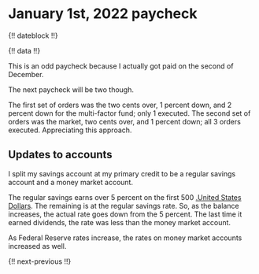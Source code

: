 # January 1st, 2022 paycheck

{!! dateblock !!}

{!! data !!}

This is an odd paycheck because I actually got paid on the second of December.

The next paycheck will be two though.

The first set of orders was the two cents over, 1 percent down, and 2 percent down for the multi-factor fund; only 1 executed. The second set of orders was the market, two cents over, and 1 percent down; all 3 orders executed. Appreciating this approach.

## Updates to accounts

I split my savings account at my primary credit to be a regular savings account and a money market account.

The regular savings earns over 5 percent on the first 500 [.United States Dollars](USD). The remaining is at the regular savings rate. So, as the balance increases, the actual rate goes down from the 5 percent. The last time it earned dividends, the rate was less than the money market account.

As Federal Reserve rates increase, the rates on money market accounts increased as well.

{!! next-previous !!}
